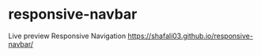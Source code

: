 # responsive-navbar

Live preview Responsive Navigation
https://shafali03.github.io/responsive-navbar/
